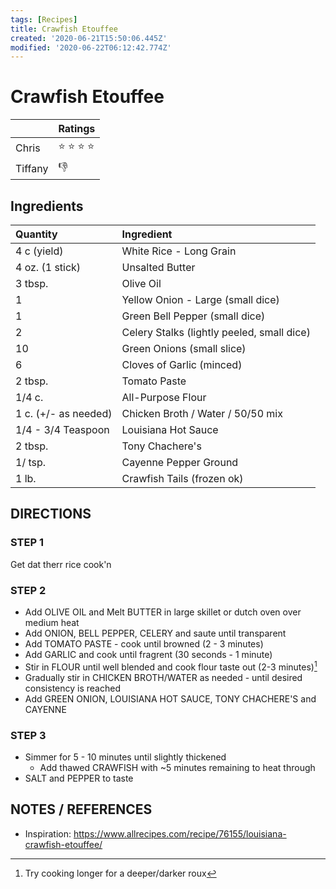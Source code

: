 ```yaml
---
tags: [Recipes]
title: Crawfish Etouffee
created: '2020-06-21T15:50:06.445Z'
modified: '2020-06-22T06:12:42.774Z'
---
```


# Crawfish Etouffee

|           |  Ratings                      |
| --------- | ----------------------------- |
|  Chris    |  :star: :star: :star: :star:  | 
|  Tiffany  |  :-1:                         |


## Ingredients 

| Quantity             | Ingredient                                 |
|:---------------------|:-------------------------------------------|
| 4 c (yield)          | White Rice - Long Grain                    |
| 4 oz. (1 stick)      | Unsalted Butter                            |
| 3 tbsp.              | Olive Oil                                  |
| 1                    | Yellow Onion - Large (small dice)          |
| 1                    | Green Bell Pepper (small dice)             |
| 2                    | Celery Stalks (lightly peeled, small dice) |
| 10                   | Green Onions (small slice)                 |
| 6                    | Cloves of Garlic (minced)                  |
| 2 tbsp.              | Tomato Paste                               |
| 1/4 c.               | All-Purpose Flour                          |
| 1 c. (+/- as needed) | Chicken Broth / Water / 50/50 mix          |
| 1/4 - 3/4 Teaspoon   | Louisiana Hot Sauce                        |
| 2 tbsp.              | Tony Chachere's                            |
| 1/ tsp.              | Cayenne Pepper Ground                      |
| 1 lb.                | Crawfish Tails (frozen ok)                 |


## DIRECTIONS

### STEP 1

Get dat therr rice cook'n

### STEP 2

- Add OLIVE OIL and Melt BUTTER in large skillet or dutch oven over medium heat 
- Add ONION, BELL PEPPER, CELERY and saute until transparent
- Add TOMATO PASTE - cook until browned (2 - 3 minutes)
- Add GARLIC and cook until fragrent (30 seconds - 1 minute)
- Stir in FLOUR until well blended and cook flour taste out (2-3 minutes)[^1]
- Gradually stir in CHICKEN BROTH/WATER as needed - until desired consistency is reached 
- Add GREEN ONION, LOUISIANA HOT SAUCE, TONY CHACHERE'S and CAYENNE

### STEP 3 

- Simmer for 5 - 10 minutes until slightly thickened
  - Add thawed CRAWFISH with ~5 minutes remaining to heat through
- SALT and PEPPER to taste

## NOTES / REFERENCES

- Inspiration: https://www.allrecipes.com/recipe/76155/louisiana-crawfish-etouffee/

[^1]: Try cooking longer for a deeper/darker roux
